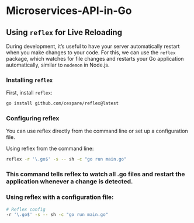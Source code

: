 # Microservices-API-in-Go


## Using `reflex` for Live Reloading

During development, it’s useful to have your server automatically restart when you make changes to your code. For this, we can use the `reflex` package, which watches for file changes and restarts your Go application automatically, similar to `nodemon` in Node.js.

### Installing `reflex`

First, install `reflex`:

```bash
go install github.com/cespare/reflex@latest
```

### Configuring reflex
You can use reflex directly from the command line or set up a configuration file.

Using reflex from the command line:

```bash
reflex -r '\.go$' -s -- sh -c "go run main.go"
```
### This command tells reflex to watch all .go files and restart the application whenever a change is detected.

### Using reflex with a configuration file:

```bash
# Reflex config
-r '\.go$' -s -- sh -c "go run main.go"
```